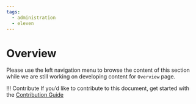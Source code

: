 ```yaml
---
tags:
  - administration
  - eleven
---
```


# Overview

Please use the left navigation menu to browse the content of this section while we are still working on developing content for `Overview` page.

!!! Contribute
If you’d like to contribute to this document, get started with the [Contribution Guide](https://docs.jans.io/head/CONTRIBUTING/#contributing-to-the-documentation)